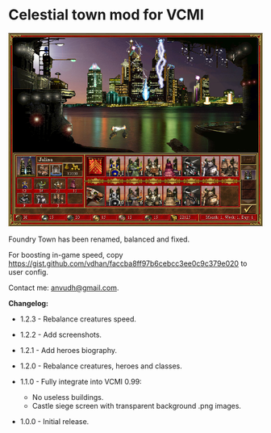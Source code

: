 # Celestial town mod for VCMI

![Screenshot](https://raw.githubusercontent.com/vdhan/Celestial/master/screenshots/town.png)

Foundry Town has been renamed, balanced and fixed.

For boosting in-game speed, copy https://gist.github.com/vdhan/faccba8ff97b6cebcc3ee0c9c379e020 to user config.

Contact me: anvudh@gmail.com.

**Changelog:**

- 1.2.3 - Rebalance creatures speed.

- 1.2.2 - Add screenshots.

- 1.2.1 - Add heroes biography.

- 1.2.0 - Rebalance creatures, heroes and classes.

- 1.1.0 - Fully integrate into VCMI 0.99:
  + No useless buildings.
  + Castle siege screen with transparent background .png images.

- 1.0.0 - Initial release.